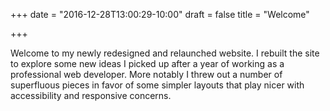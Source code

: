 +++
date = "2016-12-28T13:00:29-10:00"
draft = false
title = "Welcome"

+++

Welcome to my newly redesigned and relaunched website. I rebuilt the site to explore some new ideas I picked up after a year of working as a professional web developer. More notably I threw out a number of superfluous pieces in favor of some simpler layouts that play nicer with accessibility and responsive concerns.
